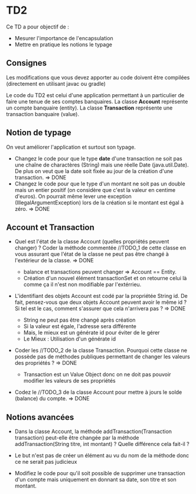 # TD2
Ce TD a pour objectif de :

* Mesurer l'importance de l'encapsulation
* Mettre en pratique les notions le typage

## Consignes

Les modifications que vous devez apporter au code doivent être compilées (directement en utilisant javac ou gradle)

Le code du TD2 est celui d'une application permettant à un particulier de faire une tenue de ses comptes banquaires. La classe **Account** représente un compte banquaire (entity). La classe **Transaction** représente une transaction banquaire (value).

## Notion de typage

On veut améliorer l'application et surtout son typage.

* Changez le code pour que le type **date** d'une transaction ne soit pas une chaîne de charactères (String) mais une réelle Date (java.util.Date). De plus on veut que la date soit fixée au jour de la création d'une transaction. => DONE
* Changez le code pour que le type d'un montant ne soit pas un double mais un entier positif (on considère que c'est la valeur en centime d'euros). On pourrait même lever une exception (IllegalArgumentException) lors de la création si le montant est égal à zéro. => DONE

## Account et Transaction

* Quel est l'état de la classe Account (quelles propriétés peuvent changer) ? Coder la méthode commentée //TODO_1 de cette classe en vous assurant que l'état de la classe ne peut pas être changé à l'extérieur de la classe. => DONE
  
  - balance et transactions peuvent changer => Account == Entity.
  - Création d'un nouvel élément transactionSet et on retourne celui là comme ça il n'est non modifiable par l'extérrieu.
  
* L'identifiant des objets Account est codé par la propriétée String id. De fait, pensez-vous que deux objets Account peuvent avoir le même id ? Si tel est le cas, comment s'assurer que cela n'arrivera pas ? => DONE
  - String ne peut pas être changé après création
  - Si la valeur est égale, l'adresse sera différente
  - Mais, le mieux est un générate id pour éviter de le gérer
  - Le Mieux :  Utilisation d'un générate id

* Coder les //TODO_2 de la classe Transaction. Pourquoi cette classe ne possède pas de méthodes publiques permettant de changer les valeurs des propriétés ? => DONE
  - Transaction est un Value Object donc on ne doit pas pouvoir modifier les valeurs de ses propriétés

* Codez le //TODO_3 de la classe Account pour mettre à jours le solde (balance) du compte. => DONE

## Notions avancées

* Dans la classe Account, la méthode addTransaction(Transaction transaction) peut-elle être changée par la méthode addTransaction(String titre, int montant) ? Quelle différence cela fait-il ?
 
 - Le but n'est pas de créer un élément au vu du nom de la méthode donc ce ne serait pas judicieux
 
* Modifiez le code pour qu'il soit possible de supprimer une transaction d'un compte mais uniquement en donnant sa date, son titre et son montant.
